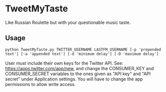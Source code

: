 TweetMyTaste
============

Like Russian Roulette but with your questionable music taste.

Usage
-----
`python TweetMyTaste.py TWITTER_USERNAME LASTFM_USERNAME [-p 'prepended text'] [-a 'appended text'] [-d 'minimum delay'] [-D 'maximum delay']`

User must include their own keys for the Twitter API.
See: https://apps.twitter.com/app/new, and change the CONSUMER_KEY and CONSUMER_SECRET variables to the ones given as "API key" and "API secret" under Application settings. You will have to change the app permissions to allow write access.
